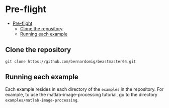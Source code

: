 # Pre-flight

- [Pre-flight](#pre-flight)
  - [Clone the repository](#clone-the-repository)
  - [Running each example](#running-each-example)

## Clone the repository

```
git clone https://github.com/bernardomig/beastmaster64.git
```

## Running each example

Each example resides in each directory of the `examples` in the repository. For example, to use the matlab-image-processing tutorial, go to the directory `examples/matlab-image-processing`.